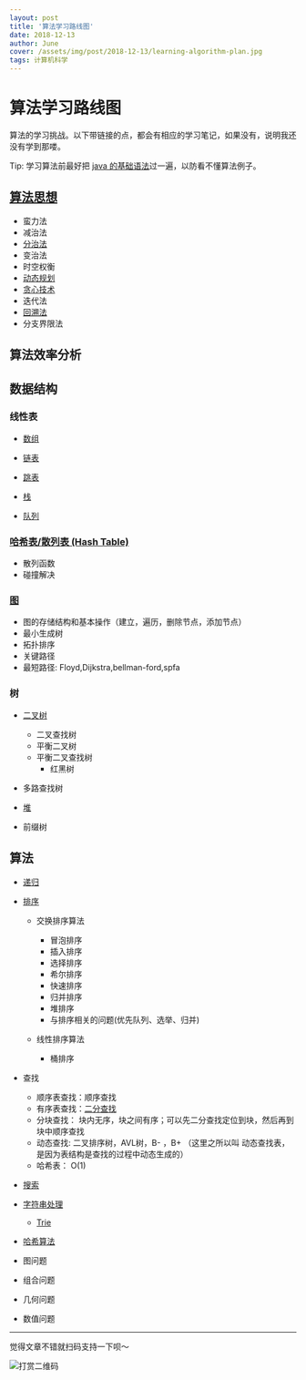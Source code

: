```yaml
---
layout: post
title: '算法学习路线图'
date: 2018-12-13
author: June
cover: /assets/img/post/2018-12-13/learning-algorithm-plan.jpg
tags: 计算机科学
---
```


# 算法学习路线图

算法的学习挑战。以下带链接的点，都会有相应的学习笔记，如果没有，说明我还没有学到那喽。

Tip: 学习算法前最好把 [java 的基础语法](https://june111.github.io/2018/12/16/java-basis)过一遍，以防看不懂算法例子。

## [算法思想](https://june111.github.io/2018/12/14/algorithmic-thinking.html)

* 蛮力法
* 减治法
* [分治法]()
* 变治法
* 时空权衡
* [动态规划]()
* [贪心技术]()
* 迭代法
* [回溯法]()
* 分支界限法

## 算法效率分析

## 数据结构

### 线性表

* [数组]()

* [链表]()

* [跳表]()

* [栈]()

* [队列]()


### [哈希表/散列表 (Hash Table)]()

* 散列函数
* 碰撞解决

### [图]()

* 图的存储结构和基本操作（建立，遍历，删除节点，添加节点）
* 最小生成树
* 拓扑排序
* 关键路径
* 最短路径: Floyd,Dijkstra,bellman-ford,spfa

### 树

* [二叉树]()

	* 二叉查找树
	* 平衡二叉树
	* 平衡二叉查找树
		* 红黑树

* 多路查找树

* [堆]()

* 前缀树

## 算法

* [递归]()

* [排序]()

	* 交换排序算法

		* 冒泡排序
		* 插入排序
		* 选择排序
		* 希尔排序
		* 快速排序
		* 归并排序
		* 堆排序
		* 与排序相关的问题(优先队列、选举、归并)

	* 线性排序算法

		* 桶排序

* 查找

	* 顺序表查找：顺序查找
	* 有序表查找：[二分查找]()
	* 分块查找： 块内无序，块之间有序；可以先二分查找定位到块，然后再到块中顺序查找
	* 动态查找: 二叉排序树，AVL树，B- ，B+ （这里之所以叫 动态查找表，是因为表结构是查找的过程中动态生成的）
	* 哈希表： O(1)



* [搜索]()

* [字符串处理]()

	* [Trie]()

* [哈希算法]()

* 图问题



* 组合问题



* 几何问题



* 数值问题

---

觉得文章不错就扫码支持一下呗～

![打赏二维码]({{site.baseurl}}/assets/img/post/pay-qr.jpg)

